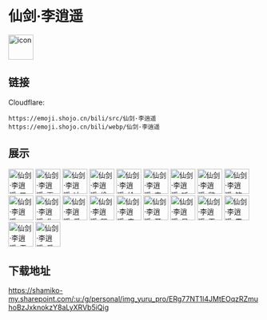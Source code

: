 # 仙剑·李逍遥
<img src="https://emoji.shojo.cn/bili/src/仙剑·李逍遥/icon.png" width="50" height="50" alt="icon">

## 链接
Cloudflare:
```
https://emoji.shojo.cn/bili/src/仙剑·李逍遥
https://emoji.shojo.cn/bili/webp/仙剑·李逍遥
```
## 展示
<img src="https://emoji.shojo.cn/bili/src/仙剑·李逍遥/仙剑·李逍遥-叉出去.png" width="50" height="50" alt="仙剑·李逍遥-叉出去">
<img src="https://emoji.shojo.cn/bili/src/仙剑·李逍遥/仙剑·李逍遥-耍酷.png" width="50" height="50" alt="仙剑·李逍遥-耍酷">
<img src="https://emoji.shojo.cn/bili/src/仙剑·李逍遥/仙剑·李逍遥-冲啊.png" width="50" height="50" alt="仙剑·李逍遥-冲啊">
<img src="https://emoji.shojo.cn/bili/src/仙剑·李逍遥/仙剑·李逍遥-偷看.png" width="50" height="50" alt="仙剑·李逍遥-偷看">
<img src="https://emoji.shojo.cn/bili/src/仙剑·李逍遥/仙剑·李逍遥-给大佬撑伞.png" width="50" height="50" alt="仙剑·李逍遥-给大佬撑伞">
<img src="https://emoji.shojo.cn/bili/src/仙剑·李逍遥/仙剑·李逍遥-来喽.png" width="50" height="50" alt="仙剑·李逍遥-来喽">
<img src="https://emoji.shojo.cn/bili/src/仙剑·李逍遥/仙剑·李逍遥-听我说.png" width="50" height="50" alt="仙剑·李逍遥-听我说">
<img src="https://emoji.shojo.cn/bili/src/仙剑·李逍遥/仙剑·李逍遥-憋大招.png" width="50" height="50" alt="仙剑·李逍遥-憋大招">
<img src="https://emoji.shojo.cn/bili/src/仙剑·李逍遥/仙剑·李逍遥-饮茶先啦.png" width="50" height="50" alt="仙剑·李逍遥-饮茶先啦">
<img src="https://emoji.shojo.cn/bili/src/仙剑·李逍遥/仙剑·李逍遥-WINK.png" width="50" height="50" alt="仙剑·李逍遥-WINK">
<img src="https://emoji.shojo.cn/bili/src/仙剑·李逍遥/仙剑·李逍遥-生气.png" width="50" height="50" alt="仙剑·李逍遥-生气">
<img src="https://emoji.shojo.cn/bili/src/仙剑·李逍遥/仙剑·李逍遥-爱了.png" width="50" height="50" alt="仙剑·李逍遥-爱了">
<img src="https://emoji.shojo.cn/bili/src/仙剑·李逍遥/仙剑·李逍遥-哭了.png" width="50" height="50" alt="仙剑·李逍遥-哭了">
<img src="https://emoji.shojo.cn/bili/src/仙剑·李逍遥/仙剑·李逍遥-来咯.png" width="50" height="50" alt="仙剑·李逍遥-来咯">
<img src="https://emoji.shojo.cn/bili/src/仙剑·李逍遥/仙剑·李逍遥-开心.png" width="50" height="50" alt="仙剑·李逍遥-开心">
<img src="https://emoji.shojo.cn/bili/src/仙剑·李逍遥/仙剑·李逍遥-呆滞.png" width="50" height="50" alt="仙剑·李逍遥-呆滞">
<img src="https://emoji.shojo.cn/bili/src/仙剑·李逍遥/仙剑·李逍遥-干杯.png" width="50" height="50" alt="仙剑·李逍遥-干杯">
<img src="https://emoji.shojo.cn/bili/src/仙剑·李逍遥/仙剑·李逍遥-震惊.png" width="50" height="50" alt="仙剑·李逍遥-震惊">
<img src="https://emoji.shojo.cn/bili/src/仙剑·李逍遥/仙剑·李逍遥-无语.png" width="50" height="50" alt="仙剑·李逍遥-无语">
<img src="https://emoji.shojo.cn/bili/src/仙剑·李逍遥/仙剑·李逍遥-爱心.png" width="50" height="50" alt="仙剑·李逍遥-爱心">

## 下载地址

https://shamiko-my.sharepoint.com/:u:/g/personal/img_yuru_pro/ERg77NT1l4JMtEOqzRZmuhoBzJxknokzY8aLyXRVb5iQig